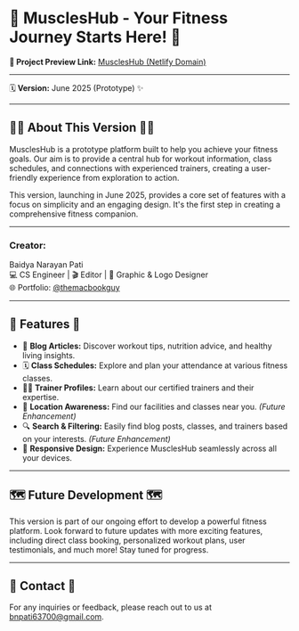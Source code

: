<h1>💪 MusclesHub - Your Fitness Journey Starts Here! 💪</h1>
<p><strong>🔗 Project Preview Link:</strong> 
    <a href="https://lucky-torte-83f7f9.netlify.app" target="_blank">MusclesHub (Netlify Domain)</a>
</p>   
<hr>
    <p><span class="emoji">🗓️</span><strong> Version:</strong> June 2025 (Prototype) <span class="emoji">✨</span></p>
    <hr>
    <h2><span class="emoji">🏋️‍♀️</span> About This Version <span class="emoji">🏋️‍♂️</span></h2>
    <p>MusclesHub is a prototype platform built to help you achieve your fitness goals. Our aim is to provide a central hub for workout information, class schedules, and connections with experienced trainers, creating a user-friendly experience from exploration to action.</p>
    <p>This version, launching in June 2025, provides a core set of features with a focus on simplicity and an engaging design. It's the first step in creating a comprehensive fitness companion.</p>
    <hr>
    <h3>Creator:</h3>
    <p>Baidya Narayan Pati<br>
    💻 CS Engineer | 🎬 Editor | 🎨 Graphic & Logo Designer<br>
    🌐 Portfolio: <a href="https://bento.me/themacbookguy">@themacbookguy</a></p>
    <hr>
    <h2><span class="emoji">🚀</span> Features <span class="emoji">🚀</span></h2>
    <ul>
        <li><span class="emoji">📰</span> <strong>Blog Articles:</strong> Discover workout tips, nutrition advice, and healthy living insights.</li>
        <li><span class="emoji">🗓️</span> <strong>Class Schedules:</strong> Explore and plan your attendance at various fitness classes.</li>
        <li><span class="emoji">🧑‍🏫</span> <strong>Trainer Profiles:</strong> Learn about our certified trainers and their expertise.</li>
        <li><span class="emoji">📍</span> <strong>Location Awareness:</strong> Find our facilities and classes near you. <em>(Future Enhancement)</em></li>
        <li><span class="emoji">🔍</span> <strong>Search & Filtering:</strong> Easily find blog posts, classes, and trainers based on your interests. <em>(Future Enhancement)</em></li>
        <li><span class="emoji">📱</span> <strong>Responsive Design:</strong> Experience MusclesHub seamlessly across all your devices.</li>
    </ul>
    <hr>
    <h2><span class="emoji">🗺️</span> Future Development <span class="emoji">🗺️</span></h2>
    <p>This version is part of our ongoing effort to develop a powerful fitness platform. Look forward to future updates with more exciting features, including direct class booking, personalized workout plans, user testimonials, and much more! Stay tuned for progress.</p>
    <hr>
    <h2><span class="emoji">📧</span> Contact <span class="emoji">📧</span></h2>
    <p>For any inquiries or feedback, please reach out to us at <a href="mailto:bnpati63700@gmail.com">bnpati63700@gmail.com</a>.</p>
